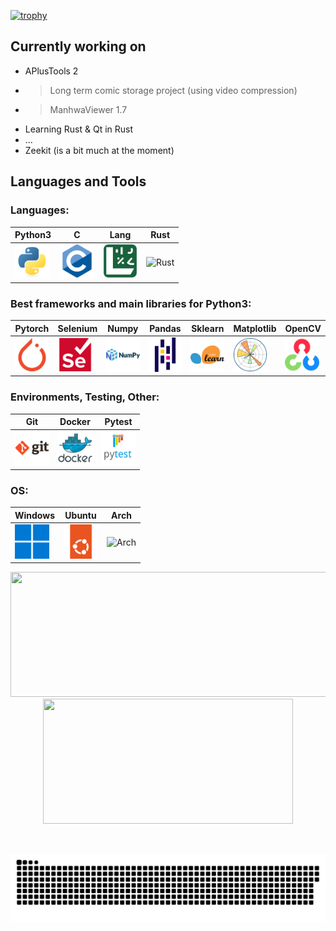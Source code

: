 [![trophy](https://github-profile-trophy.vercel.app/?username=adalfarus&title=Stars,Followers,Commits,Repositories,MultipleLang,PullRequest&no-bg=true&margin-w=15)](https://github.com/ryo-ma/github-profile-trophy)

## Currently working on
- APlusTools 2
- > Long term comic storage project (using video compression)
- > ManhwaViewer 1.7
- Learning Rust & Qt in Rust
- ...
- Zeekit (is a bit much at the moment)

## Languages and Tools 
<div>

### Languages:
| Python3 | C | Lang | Rust |
|----------|----------|----------|----------|
|  <img src="https://github.com/devicons/devicon/blob/master/icons/python/python-original.svg" title="Python"  alt="Python" width="55" height="55"/> |  <img src="https://github.com/devicons/devicon/blob/master/icons/c/c-original.svg" title="C"  alt="C" width="55" height="55"/> |  <img src="/assets/lang_logo_no_background.png" title="Lang" alt="Lang" width="55" height="55"/> |  <img src="https://www.rust-lang.org/logos/rust-logo-256x256.png" title="Rust" alt="Rust" width="55" height="55"/> |


### Best frameworks and main libraries for Python3:

| Pytorch | Selenium | Numpy | Pandas | Sklearn | Matplotlib | OpenCV |
|----------|----------|----------|----------|----------|----------|----------|
|  <img src="https://github.com/devicons/devicon/blob/master/icons/pytorch/pytorch-original.svg" title="Pytorch"  alt="Pytorch" width="55" height="55"/>|  <img src="https://github.com/devicons/devicon/blob/master/icons/selenium/selenium-original.svg" title="Selenium"  alt="Selenium" width="55" height="55"/>|  <img src="https://github.com/devicons/devicon/blob/master/icons/numpy/numpy-original-wordmark.svg" title="Numpy" alt="Numpy" width="55" height="55"/>|  <img src="https://github.com/devicons/devicon/blob/master/icons/pandas/pandas-original.svg" title="Pandas" alt="Pandas" width="55" height="55"/>|  <img src="https://github.com/devicons/devicon/blob/master/icons/scikitlearn/scikitlearn-original.svg" title="sklearn" alt="sklearn" width="55" height="55"/>|  <img src="https://github.com/devicons/devicon/blob/master/icons/matplotlib/matplotlib-original.svg" title="mpl" alt="mpl" width="55" height="55"/>| <img src="https://github.com/devicons/devicon/blob/master/icons/opencv/opencv-original.svg" title="mpl" alt="mpl" width="55" height="55"/>|


### Environments, Testing, Other:

| Git | Docker | Pytest |
|----------|----------|----------|
|<img src="https://github.com/devicons/devicon/blob/master/icons/git/git-original-wordmark.svg" title="Git" alt="Git" width="55" height="55"/>|<img src="https://github.com/devicons/devicon/blob/master/icons/docker/docker-original-wordmark.svg" title="Docker" alt="Docker" width="55" height="55"/>|<img src="https://github.com/devicons/devicon/blob/master/icons/pytest/pytest-original-wordmark.svg" title="pytest" alt="pytest" width="55" height="55"/>|


### OS:

| Windows | Ubuntu | Arch |
|----------|----------|----------|
| <img src="https://github.com/devicons/devicon/blob/master/icons/windows11/windows11-original.svg" title="Windows" alt="Linux" width="55" height="55"/> | <img src="https://github.com/devicons/devicon/blob/master/icons/ubuntu/ubuntu-original.svg" title="Ubuntu" alt="Ubuntu" width="55" height="55"/> | <img src="https://cdn0.iconfinder.com/data/icons/flat-round-system/512/archlinux-512.png" title="Arch" alt="Arch" width="55" height="55"/> |


<p align="center">
  <img width="600" height="200" src="https://github-readme-stats.vercel.app/api?username=adalfarus&show_icons=true&theme=transparent">
  <img width="400" height="200" src="https://github-readme-stats.vercel.app/api/top-langs/?username=adalfarus&size_weight=0.15&count_weight=0.5&layout=compact&theme=transparent">
</p>
 

<div id="header" align="center">
  <img src="https://komarev.com/ghpvc/?username=adalfarus&style=for-the-badge&color=blue" alt=""/>
</div>

<p align="center">
 <img width="1000" src="assets/github-snake.svg" alt="snake"/>
</p>
